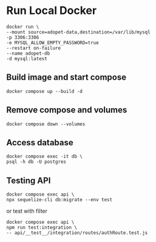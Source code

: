 # Run Local Docker

```shell
docker run \
--mount source=adopet-data,destination=/var/lib/mysql
-p 3306:3306
-e MYSQL_ALLOW_EMPTY_PASSWORD=true
--restart on-failure
--name adopet-db
-d mysql:latest
```

## Build image and start compose
```shell
docker compose up --build -d
```

## Remove compose and volumes
```shell
docker compose down --volumes
```

## Access database
```shell
docker compose exec -it db \
psql -h db -U postgres
```

## Testing API
```shell
docker compose exec api \
npx sequelize-cli db:migrate --env test
```
or test with filter
```shell
docker compose exec api \
npm run test:integration \
-- api/__test__/integration/routes/authRoute.test.js
```

<!-- 
```shell

``` -->